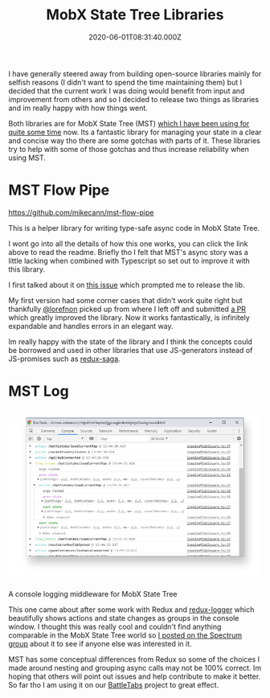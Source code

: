 ﻿---
coverImage: ./header.jpg
date: '2020-06-01T08:31:40.000Z'
tags:
  - typescript
  - mobxstatetree
  - mobx
  - mst
  - opensource
  - github
title: MobX State Tree Libraries
oldUrl: /projects/mst-libs
---

I have generally steered away from building open-source libraries mainly for selfish reasons (I didn't want to spend the time maintaining them) but I decided that the current work I was doing would benefit from input and improvement from others and so I decided to release two things as libraries and im really happy with how things went.

<!-- more -->

Both libraries are for MobX State Tree (MST) [which I have been using for quite some time](/posts/markd-2-total-re-write-using-react-mobx-state-tree-and-parse-server/) now. Its a fantastic library for managing your state in a clear and concise way tho there are some gotchas with parts of it. These libraries try to help with some of those gotchas and thus increase reliability when using MST.

# MST Flow Pipe

https://github.com/mikecann/mst-flow-pipe

This is a helper library for writing type-safe async code in MobX State Tree.

I wont go into all the details of how this one works, you can click the link above to read the readme. Briefly tho I felt that MST's async story was a little lacking when combined with Typescript so set out to improve it with this library.

I first talked about it on [this issue](https://github.com/mobxjs/mobx-state-tree/issues/1516) which prompted me to release the lib.

My first version had some corner cases that didn't work quite right but thankfully [@lorefnon](https://github.com/lorefnon) picked up from where I left off and submitted [a PR](https://github.com/mikecann/mst-flow-pipe/pull/1) which greatly improved the library. Now it works fantastically, is infinitely expandable and handles errors in an elegant way.

Im really happy with the state of the library and I think the concepts could be borrowed and used in other libraries that use JS-generators instead of JS-promises such as [redux-saga](https://redux-saga.js.org/).

# MST Log

![](./mst-log-screenshot01.png)

A console logging middleware for MobX State Tree

This one came about after some work with Redux and [redux-logger](https://github.com/LogRocket/redux-logger) which beautifully shows actions and state changes as groups in the console window. I thought this was really cool and couldn't find anything comparable in the MobX State Tree world so [I posted on the Spectrum group](https://spectrum.chat/mobx-state-tree/general/a-good-logger~206ccd36-527b-4f09-b7f0-fcbef90b407d) about it to see if anyone else was interested in it.

MST has some conceptual differences from Redux so some of the choices I made around nesting and grouping async calls may not be 100% correct. Im hoping that others will point out issues and help contribute to make it better. So far tho I am using it on our [BattleTabs](http://battletabs.com/) project to great effect.
